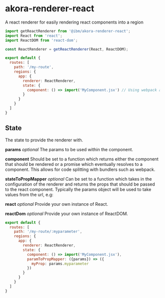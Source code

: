 # akora-renderer-react
A react renderer for easily rendering react components into a region

```javascript
import getReactRenderer from '@ibm/akora-renderer-react';
import React from 'react';
import ReactDOM from 'react-dom';

const ReactRenderer = getReactRenderer(React, ReactDOM);

export default {
  routes: [
    path: '/my-route',
    regions: {
      app: {
        renderer: ReactRenderer,
        state: {
          component: () => import('MyComponent.jsx') // Using webpack async loader
        }
      }
    }
  ]
}
```

## State
The state to provide the renderer with.

  **params** *optional*
  The params to be used within the component.

  **component**
  Should be set to a function which returns either the component that should be
  rendered or a promise which eventually resolves to a component. This allows for
  code splitting with bundlers such as webpack.

  **stateToPropMapper** *optional*
  Can be set to a function which takes in the configuration of the renderer and
  returns the props that should be passed to the react component. Typically
  the params object will be used to take values from the url, e.g:

  **react** *optional*
  Provide your own instance of React.

  **reactDom** *optional*
  Provide your own instance of ReactDOM.

```javascript
export default {
  routes: [
    path: '/my-route/:myparameter',
    regions: {
      app: {
        renderer: ReactRenderer,
        state: {
          component: () => import('MyComponent.jsx'),
          paramToPropMapper: ({params}) => ({
            myProp: params.myparameter
          })
        }
      }
    }
  ]
}
```
